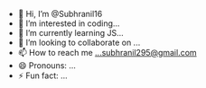 - 👋 Hi, I’m @Subhranil16
- 👀 I’m interested in coding...
- 🌱 I’m currently learning JS...
- 💞️ I’m looking to collaborate on ...
- 📫 How to reach me ...subhranil295@gmail.com
- 😄 Pronouns: ...
- ⚡ Fun fact: ...

<!---
Subhranil16/Subhranil16 is a ✨ special ✨ repository because its `README.md` (this file) appears on your GitHub profile.
You can click the Preview link to take a look at your changes.
--->
